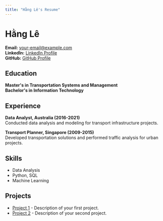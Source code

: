 ```yaml
---
title: "Hằng Lê's Resume"
---
```


# Hằng Lê
**Email:** your-email@example.com  
**LinkedIn:** [LinkedIn Profile](https://www.linkedin.com/in/hang-le-194b21b9/)  
**GitHub:** [GitHub Profile](https://github.com/hanglttAU)

## Education
**Master's in Transportation Systems and Management**  
**Bachelor's in Information Technology**

## Experience
**Data Analyst, Australia (2016-2021)**  
Conducted data analysis and modeling for transport infrastructure projects.

**Transport Planner, Singapore (2009-2015)**  
Developed transportation solutions and performed traffic analysis for urban projects.

## Skills
- Data Analysis
- Python, SQL
- Machine Learning

## Projects
- [Project 1](project-link) - Description of your first project.
- [Project 2](project-link) - Description of your second project.
